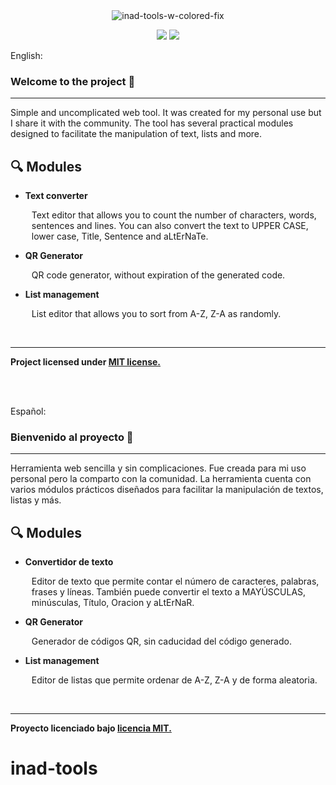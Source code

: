 
<br>
<br>
<p align="center">
<img  src="https://i.ibb.co/zhHVshN/inad-tools-w-colored-fix.png" alt="inad-tools-w-colored-fix" border="0" style="">

<p align="center">
  <a href="#"><img src="https://img.shields.io/badge/release-1.0.0-orange.svg?style=flat-square"></a>
  <a href="https://raw.githubusercontent.com/im-not-a-d3v/inad-tools/refs/heads/main/LICENSE?token=GHSAT0AAAAAACYDJHL5IPA56DGGXKN6PHP2ZXYRITQ"><img src="https://img.shields.io/github/license/Aircoookie/wled?color=orange&style=flat-square"></a>


<br>

English:

###  Welcome to the project 🧩

---

<p>
Simple and uncomplicated web tool. It was created for my personal use but I share it with the community. The tool has several practical modules designed to facilitate the manipulation of text, lists and more.
</p>

## 🔍 Modules
- **Text converter** 
    <p style="margin-left:10px;"> Text editor that allows you to count the number of characters, words, sentences and lines. You can also convert the text to UPPER CASE, lower case, Title, Sentence and aLtErNaTe.

-  **QR Generator**
    <p style="margin-left:10px;"> QR code generator, without expiration of the generated code.

-  **List management**
    <p style="margin-left:10px;"> List editor that allows you to sort from A-Z, Z-A as randomly.

<br>

---
**Project licensed under [MIT license.](https://en.wikipedia.org/wiki/MIT_License)**

<br><br>

Español:

###  Bienvenido al proyecto 🧩

---

<p>
Herramienta web sencilla y sin complicaciones. Fue creada para mi uso personal pero la comparto con la comunidad. La herramienta cuenta con varios módulos prácticos diseñados para facilitar la manipulación de textos, listas y más.
</p>

## 🔍 Modules
- **Convertidor de texto** 
    <p style="margin-left:10px;"> Editor de texto que permite contar el número de caracteres, palabras, frases y líneas. También puede convertir el texto a MAYÚSCULAS, minúsculas, Título, Oracion y aLtErNaR.

-  **QR Generator**
    <p style="margin-left:10px;"> Generador de códigos QR, sin caducidad del código generado.

-  **List management**
    <p style="margin-left:10px;">Editor de listas que permite ordenar de A-Z, Z-A y de forma aleatoria.

<br>

---
**Proyecto licenciado bajo [licencia MIT.](https://es.wikipedia.org/wiki/Licencia_MIT)**

# inad-tools
